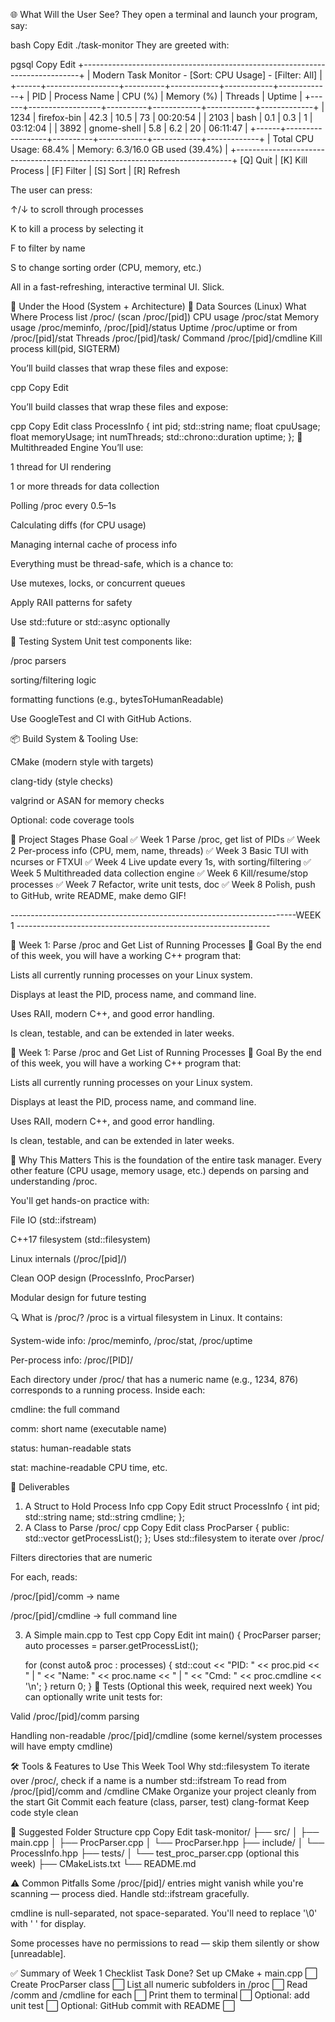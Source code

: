 🌐 What Will the User See?
They open a terminal and launch your program, say:

bash
Copy
Edit
./task-monitor
They are greeted with:

pgsql
Copy
Edit
+-----------------------------------------------------------------------------+
| Modern Task Monitor - [Sort: CPU Usage] - [Filter: All]                    |
+------+------------------+----------+------------+------------+-------------+
| PID  | Process Name     | CPU (%)  | Memory (%) | Threads    | Uptime      |
+------+------------------+----------+------------+------------+-------------+
| 1234 | firefox-bin      | 42.3     | 10.5       | 73         | 00:20:54    |
| 2103 | bash             | 0.1      | 0.3        | 1          | 03:12:04    |
| 3892 | gnome-shell      | 5.8      | 6.2        | 20         | 06:11:47    |
+------+------------------+----------+------------+------------+-------------+
| Total CPU Usage: 68.4% | Memory: 6.3/16.0 GB used (39.4%)                   |
+-----------------------------------------------------------------------------+
[Q] Quit | [K] Kill Process | [F] Filter | [S] Sort | [R] Refresh

The user can press:

↑/↓ to scroll through processes

K to kill a process by selecting it

F to filter by name

S to change sorting order (CPU, memory, etc.)

All in a fast-refreshing, interactive terminal UI. Slick.

🔩 Under the Hood (System + Architecture)
📂 Data Sources (Linux)
What	Where
Process list	/proc/ (scan /proc/[pid])
CPU usage	/proc/stat
Memory usage	/proc/meminfo, /proc/[pid]/status
Uptime	/proc/uptime or from /proc/[pid]/stat
Threads	/proc/[pid]/task/
Command	/proc/[pid]/cmdline
Kill process	kill(pid, SIGTERM)

You’ll build classes that wrap these files and expose:

cpp
Copy
Edit

You’ll build classes that wrap these files and expose:

cpp
Copy
Edit
class ProcessInfo {
  int pid;
  std::string name;
  float cpuUsage;
  float memoryUsage;
  int numThreads;
  std::chrono::duration uptime;
};
🧵 Multithreaded Engine
You’ll use:

1 thread for UI rendering

1 or more threads for data collection

Polling /proc every 0.5–1s

Calculating diffs (for CPU usage)

Managing internal cache of process info

Everything must be thread-safe, which is a chance to:

Use mutexes, locks, or concurrent queues

Apply RAII patterns for safety

Use std::future or std::async optionally

🧪 Testing System
Unit test components like:

/proc parsers

sorting/filtering logic

formatting functions (e.g., bytesToHumanReadable)

Use GoogleTest and CI with GitHub Actions.

📦 Build System & Tooling
Use:

CMake (modern style with targets)

clang-tidy (style checks)

valgrind or ASAN for memory checks

Optional: code coverage tools


🧭 Project Stages
Phase	Goal
✅ Week 1	Parse /proc, get list of PIDs
✅ Week 2	Per-process info (CPU, mem, name, threads)
✅ Week 3	Basic TUI with ncurses or FTXUI
✅ Week 4	Live update every 1s, with sorting/filtering
✅ Week 5	Multithreaded data collection engine
✅ Week 6	Kill/resume/stop processes
✅ Week 7	Refactor, write unit tests, doc
✅ Week 8	Polish, push to GitHub, write README, make demo GIF!



-----------------------------------------------------------------------WEEK 1 ---------------------------------------------------------------


📆 Week 1: Parse /proc and Get List of Running Processes
🎯 Goal
By the end of this week, you will have a working C++ program that:

Lists all currently running processes on your Linux system.

Displays at least the PID, process name, and command line.

Uses RAII, modern C++, and good error handling.

Is clean, testable, and can be extended in later weeks.

📆 Week 1: Parse /proc and Get List of Running Processes
🎯 Goal
By the end of this week, you will have a working C++ program that:

Lists all currently running processes on your Linux system.

Displays at least the PID, process name, and command line.

Uses RAII, modern C++, and good error handling.

Is clean, testable, and can be extended in later weeks.


🧠 Why This Matters
This is the foundation of the entire task manager. Every other feature (CPU usage, memory usage, etc.) depends on parsing and understanding /proc.

You'll get hands-on practice with:

File IO (std::ifstream)

C++17 filesystem (std::filesystem)

Linux internals (/proc/[pid]/)

Clean OOP design (ProcessInfo, ProcParser)

Modular design for future testing

🔍 What is /proc/?
/proc is a virtual filesystem in Linux. It contains:

System-wide info: /proc/meminfo, /proc/stat, /proc/uptime

Per-process info: /proc/[PID]/

Each directory under /proc/ that has a numeric name (e.g., 1234, 876) corresponds to a running process. Inside each:

cmdline: the full command

comm: short name (executable name)

status: human-readable stats

stat: machine-readable CPU time, etc.


🧱 Deliverables
1. A Struct to Hold Process Info
cpp
Copy
Edit
struct ProcessInfo {
    int pid;
    std::string name;
    std::string cmdline;
};
2. A Class to Parse /proc/
cpp
Copy
Edit
class ProcParser {
public:
    std::vector<ProcessInfo> getProcessList();
};
Uses std::filesystem to iterate over /proc/

Filters directories that are numeric

For each, reads:

/proc/[pid]/comm → name

/proc/[pid]/cmdline → full command line

3. A Simple main.cpp to Test
cpp
Copy
Edit
int main() {
    ProcParser parser;
    auto processes = parser.getProcessList();

    for (const auto& proc : processes) {
        std::cout << "PID: " << proc.pid << " | "
                  << "Name: " << proc.name << " | "
                  << "Cmd: " << proc.cmdline << '\n';
    }
    return 0;
}
🧪 Tests (Optional this week, required next week)
You can optionally write unit tests for:

Valid /proc/[pid]/comm parsing

Handling non-readable /proc/[pid]/cmdline (some kernel/system processes will have empty cmdline)

🛠️ Tools & Features to Use This Week
Tool	Why
std::filesystem	To iterate over /proc/, check if a name is a number
std::ifstream	To read from /proc/[pid]/comm and /cmdline
CMake	Organize your project cleanly from the start
Git	Commit each feature (class, parser, test)
clang-format	Keep code style clean

📂 Suggested Folder Structure
cpp
Copy
Edit
task-monitor/
├── src/
│   ├── main.cpp
│   ├── ProcParser.cpp
│   └── ProcParser.hpp
├── include/
│   └── ProcessInfo.hpp
├── tests/
│   └── test_proc_parser.cpp (optional this week)
├── CMakeLists.txt
└── README.md


⚠️ Common Pitfalls
Some /proc/[pid]/ entries might vanish while you're scanning — process died. Handle std::ifstream gracefully.

cmdline is null-separated, not space-separated. You'll need to replace '\0' with ' ' for display.

Some processes have no permissions to read — skip them silently or show [unreadable].

✅ Summary of Week 1 Checklist
Task	Done?
Set up CMake + main.cpp	⬜
Create ProcParser class	⬜
List all numeric subfolders in /proc	⬜
Read /comm and /cmdline for each	⬜
Print them to terminal	⬜
Optional: add unit test	⬜
Optional: GitHub commit with README	⬜

